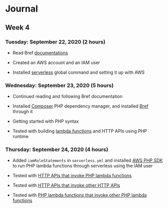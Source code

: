 # Journal

## Week 4

### Tuesday: September 22, 2020 (2 hours)

- Read Bref [documentations](https://bref.sh/docs/)

- Created an AWS account and an IAM user

- Installed [serverless](https://www.serverless.com/) global command and setting it up with AWS

### Wednesday: September 23, 2020 (5 hours)

- Continued reading and following Bref documentation

- Installed [Composer](https://getcomposer.org/) PHP dependency manager, and installed [Bref](https://bref.sh/) through it

- Getting started with PHP syntax

- Tested with building [lambda functions](index.php) and HTTP APIs using PHP runtime

### Thursday: September 24, 2020 (4 hours)

- Added `iamRoleStatements` in `serverless.yml` and installed [AWS PHP SDK](https://aws.amazon.com/sdk-for-php/) to run PHP lambda functions through serverless using the IAM user

- Tested with [HTTP APIs that invoke PHP lambda functions](func-invoking-api.php)

- Tested with [HTTP APIs that invoke other HTTP APIs](api-invoking-api.php)

- Tested with [PHP lambda functions that invoke other PHP lambda functions](func-invoking-func.php)